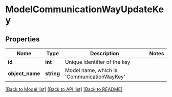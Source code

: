# ModelCommunicationWayUpdateKey

## Properties
Name | Type | Description | Notes
------------ | ------------- | ------------- | -------------
**id** | **int** | Unique identifier of the key | 
**object_name** | **string** | Model name, which is &#x27;CommunicationWayKey&#x27; | 

[[Back to Model list]](../../README.md#documentation-for-models) [[Back to API list]](../../README.md#documentation-for-api-endpoints) [[Back to README]](../../README.md)


